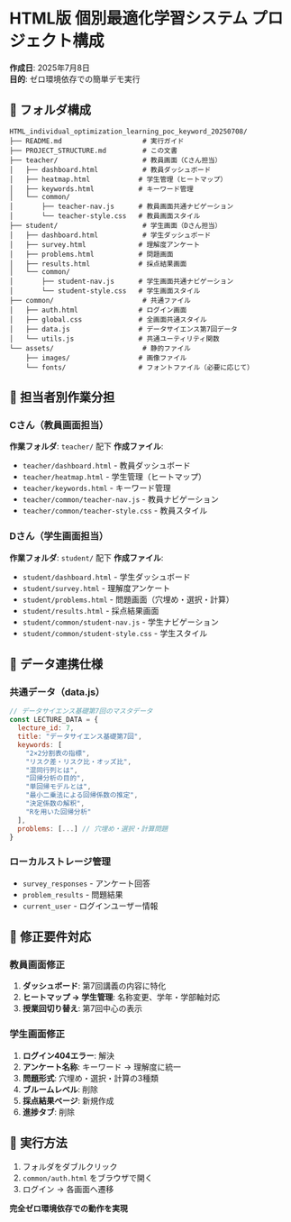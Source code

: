 # HTML版 個別最適化学習システム プロジェクト構成

**作成日**: 2025年7月8日  
**目的**: ゼロ環境依存での簡単デモ実行

## 📁 フォルダ構成

```
HTML_individual_optimization_learning_poc_keyword_20250708/
├── README.md                    # 実行ガイド
├── PROJECT_STRUCTURE.md         # この文書
├── teacher/                     # 教員画面（Cさん担当）
│   ├── dashboard.html           # 教員ダッシュボード
│   ├── heatmap.html            # 学生管理（ヒートマップ）
│   ├── keywords.html           # キーワード管理
│   └── common/
│       ├── teacher-nav.js      # 教員画面共通ナビゲーション
│       └── teacher-style.css   # 教員画面スタイル
├── student/                     # 学生画面（Dさん担当）
│   ├── dashboard.html           # 学生ダッシュボード
│   ├── survey.html             # 理解度アンケート
│   ├── problems.html           # 問題画面
│   ├── results.html            # 採点結果画面
│   └── common/
│       ├── student-nav.js      # 学生画面共通ナビゲーション
│       └── student-style.css   # 学生画面スタイル
├── common/                      # 共通ファイル
│   ├── auth.html               # ログイン画面
│   ├── global.css              # 全画面共通スタイル
│   ├── data.js                 # データサイエンス第7回データ
│   └── utils.js                # 共通ユーティリティ関数
└── assets/                      # 静的ファイル
    ├── images/                 # 画像ファイル
    └── fonts/                  # フォントファイル（必要に応じて）
```

## 👥 担当者別作業分担

### Cさん（教員画面担当）
**作業フォルダ**: `teacher/` 配下
**作成ファイル**:
- `teacher/dashboard.html` - 教員ダッシュボード
- `teacher/heatmap.html` - 学生管理（ヒートマップ）
- `teacher/keywords.html` - キーワード管理
- `teacher/common/teacher-nav.js` - 教員ナビゲーション
- `teacher/common/teacher-style.css` - 教員スタイル

### Dさん（学生画面担当）
**作業フォルダ**: `student/` 配下
**作成ファイル**:
- `student/dashboard.html` - 学生ダッシュボード
- `student/survey.html` - 理解度アンケート
- `student/problems.html` - 問題画面（穴埋め・選択・計算）
- `student/results.html` - 採点結果画面
- `student/common/student-nav.js` - 学生ナビゲーション
- `student/common/student-style.css` - 学生スタイル

## 🔄 データ連携仕様

### 共通データ（data.js）
```javascript
// データサイエンス基礎第7回のマスタデータ
const LECTURE_DATA = {
  lecture_id: 7,
  title: "データサイエンス基礎第7回",
  keywords: [
    "2×2分割表の指標",
    "リスク差・リスク比・オッズ比", 
    "混同行列とは",
    "回帰分析の目的",
    "単回帰モデルとは",
    "最小二乗法による回帰係数の推定",
    "決定係数の解釈",
    "Rを用いた回帰分析"
  ],
  problems: [...] // 穴埋め・選択・計算問題
}
```

### ローカルストレージ管理
- `survey_responses` - アンケート回答
- `problem_results` - 問題結果
- `current_user` - ログインユーザー情報

## 🎯 修正要件対応

### 教員画面修正
1. **ダッシュボード**: 第7回講義の内容に特化
2. **ヒートマップ → 学生管理**: 名称変更、学年・学部軸対応
3. **授業回切り替え**: 第7回中心の表示

### 学生画面修正  
1. **ログイン404エラー**: 解決
2. **アンケート名称**: キーワード → 理解度に統一
3. **問題形式**: 穴埋め・選択・計算の3種類
4. **ブルームレベル**: 削除
5. **採点結果ページ**: 新規作成
6. **進捗タブ**: 削除

## 🚀 実行方法

1. フォルダをダブルクリック
2. `common/auth.html` をブラウザで開く
3. ログイン → 各画面へ遷移

**完全ゼロ環境依存での動作を実現**